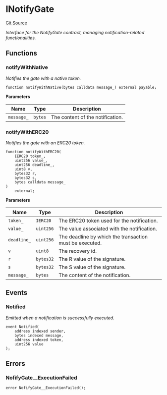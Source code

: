 # INotifyGate
[Git Source](https://github.com/ContractLabs/foundry-bountykinds-contract/blob/67e6855d3beabdf242cc0b51d9e53b087a5235b9/src/interfaces/INotifyGate.sol)

*Interface for the NotifyGate contract, managing notification-related
functionalities.*


## Functions
### notifyWithNative

*Notifies the gate with a native token.*


```solidity
function notifyWithNative(bytes calldata message_) external payable;
```
**Parameters**

|Name|Type|Description|
|----|----|-----------|
|`message_`|`bytes`|The content of the notification.|


### notifyWithERC20

*Notifies the gate with an ERC20 token.*


```solidity
function notifyWithERC20(
    IERC20 token_,
    uint256 value_,
    uint256 deadline_,
    uint8 v,
    bytes32 r,
    bytes32 s,
    bytes calldata message_
)
    external;
```
**Parameters**

|Name|Type|Description|
|----|----|-----------|
|`token_`|`IERC20`|The ERC20 token used for the notification.|
|`value_`|`uint256`|The value associated with the notification.|
|`deadline_`|`uint256`|The deadline by which the transaction must be executed.|
|`v`|`uint8`|The recovery id.|
|`r`|`bytes32`|The R value of the signature.|
|`s`|`bytes32`|The S value of the signature.|
|`message_`|`bytes`|The content of the notification.|


## Events
### Notified
*Emitted when a notification is successfully executed.*


```solidity
event Notified(
    address indexed sender,
    bytes indexed message,
    address indexed token,
    uint256 value
);
```

## Errors
### NofifyGate__ExecutionFailed

```solidity
error NofifyGate__ExecutionFailed();
```

